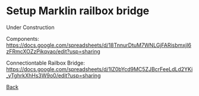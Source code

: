# Setup Marklin railbox bridge

Under Construction

Components: https://docs.google.com/spreadsheets/d/18TnnurDtuM7WNLGjFARisbmxjI6zFRmcXOZzPikqvao/edit?usp=sharing

Connectiontable Railbox Bridge: https://docs.google.com/spreadsheets/d/1lZ0bYcd9MC5ZJBcrFeeLdLd2YKi_yTghrkXhHs3W9o0/edit?usp=sharing



[Back](../README.md)